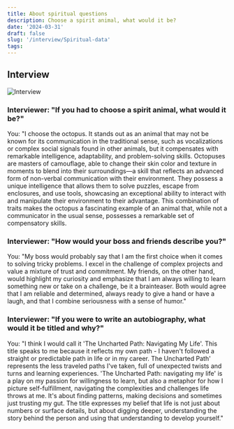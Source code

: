 ```yaml
---
title: About spiritual questions
description: Choose a spirit animal, what would it be?
date: '2024-03-31'
draft: false
slug: '/interview/Spiritual-data'
tags:
---
```


## Interview

![Interview](/Interview.png)

### Interviewer: "If you had to choose a spirit animal, what would it be?"

You: "I choose the octopus. It stands out as an animal that may not be known for its communication in the traditional sense, such as vocalizations or complex social signals found in other animals, but it compensates with remarkable intelligence, adaptability, and problem-solving skills. Octopuses are masters of camouflage, able to change their skin color and texture in moments to blend into their surroundings—a skill that reflects an advanced form of non-verbal communication with their environment. They possess a unique intelligence that allows them to solve puzzles, escape from enclosures, and use tools, showcasing an exceptional ability to interact with and manipulate their environment to their advantage. This combination of traits makes the octopus a fascinating example of an animal that, while not a communicator in the usual sense, possesses a remarkable set of compensatory skills.

### Interviewer: "How would your boss and friends describe you?"

You: "My boss would probably say that I am the first choice when it comes to solving tricky problems. I excel in the challenge of complex projects and value a mixture of trust and commitment. My friends, on the other hand, would highlight my curiosity and emphasize that I am always willing to learn something new or take on a challenge, be it a brainteaser. Both would agree that I am reliable and determined, always ready to give a hand or have a laugh, and that I combine seriousness with a sense of humor."

### Interviewer: "If you were to write an autobiography, what would it be titled and why?"

You: "I think I would call it 'The Uncharted Path: Navigating My Life'. This title speaks to me because it reflects my own path - I haven't followed a straight or predictable path in life or in my career. The Uncharted Path' represents the less traveled paths I've taken, full of unexpected twists and turns and learning experiences. 'The Uncharted Path: navigating my life' is a play on my passion for willingness to learn, but also a metaphor for how I picture self-fulfillment, navigating the complexities and challenges life throws at me. It's about finding patterns, making decisions and sometimes just trusting my gut. The title expresses my belief that life is not just about numbers or surface details, but about digging deeper, understanding the story behind the person and using that understanding to develop yourself."
